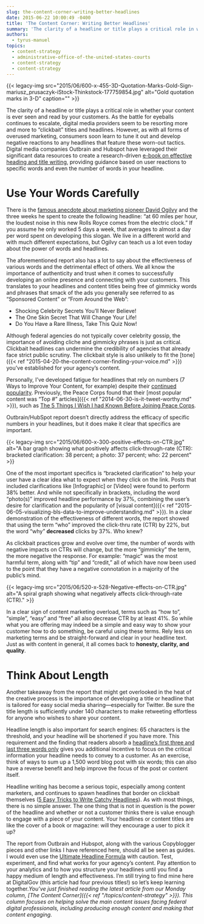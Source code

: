 ```yaml
---
slug: the-content-corner-writing-better-headlines
date: 2015-06-22 10:00:49 -0400
title: 'The Content Corner: Writing Better Headlines'
summary: 'The clarity of a headline or title plays a critical role in whether your content is ever seen and read by your customers. As the battle for eyeballs continues to escalate, digital media providers seem to be resorting more and more to &ldquo;clickbait&rdquo; titles and headlines. However, as with all forms of overused marketing, consumers'
authors:
  - tyrus-manuel
topics:
  - content-strategy
  - administrative-office-of-the-united-states-courts
  - content-strategy
  - content-strategy
---
```


{{< legacy-img src="2015/06/600-x-455-3D-Quotation-Marks-Gold-Sign-mariusz_prusaczyk-iStock-Thinkstock-177759854.jpg" alt="Gold quotation marks in 3-D" caption="" >}} 

The clarity of a headline or title plays a critical role in whether your content is ever seen and read by your customers. As the battle for eyeballs continues to escalate, digital media providers seem to be resorting more and more to “clickbait” titles and headlines. However, as with all forms of overused marketing, consumers soon learn to tune it out and develop negative reactions to any headlines that feature these worn-out tactics. Digital media companies Outbrain and Hubspot have leveraged their significant data resources to create a research-driven [e-book on effective heading and title writing](http://cdn2.hubspot.net/hub/53/file-2505556912-pdf/Data_Driven_Strategies_For_Writing_Effective_Titles_and_Headlines.pdf), providing guidance based on user reactions to specific words and even the number of words in your headline.

# Use Your Words Carefully

There is the [famous anecdote about marketing pioneer David Ogilvy](http://postcron.com/en/blog/david-ogilvy-7-commandments-advertising-marketers-need-know/) and the three weeks he spent to create the following headline: &#8220;at 60 miles per hour, the loudest noise in this new Rolls Royce comes from the electric clock.&#8221; If you assume he only worked 5 days a week, that averages to almost a day per word spent on developing this slogan. We live in a different world and with much different expectations, but Ogilvy can teach us a lot even today about the power of words and headlines.

The aforementioned report also has a lot to say about the effectiveness of various words and the detrimental effect of others. We all know the importance of authenticity and trust when it comes to successfully developing an online presence and connecting with your customers. This translates to your headlines and content titles being free of gimmicky words and phrases that smack of the ads you generally see referred to as “Sponsored Content” or “From Around the Web”:

  * Shocking Celebrity Secrets You’ll Never Believe!
  * The One Skin Secret That Will Change Your Life!
  * Do You Have a Rare Illness, Take This Quiz Now!

Although federal agencies do not typically cover celebrity gossip, the importance of avoiding cliche and gimmicky phrases is just as critical. Clickbait headlines can undermine the credibility of agencies that already face strict public scrutiny.  The clickbait style is also unlikely to fit the [tone]({{< ref "2015-04-20-the-content-corner-finding-your-voice.md" >}}) you&#8217;ve established for your agency&#8217;s content.

Personally, I’ve developed fatigue for headlines that rely on numbers (7 Ways to Improve Your Content, for example) despite their [continued popularity](http://www.copyblogger.com/how-to-write-headlines-that-work/). Previously, the Peace Corps found that their [most popular content was  “Top #” articles]({{< ref "2014-06-30-is-it-tweet-worthy.md" >}}), such as [The 5 Things I Wish I had Known Before Joining Peace Corps](http://passport.peacecorps.gov/2014/06/16/the-5-things-i-wish-i-had-known-before-joining-peace-corps/).

Outbrain/HubSpot report doesn’t directly address the efficacy of specific numbers in your headlines, but it does make it clear that specifics are important.

{{< legacy-img src="2015/06/600-x-300-positive-effects-on-CTR.jpg" alt="A bar graph showing what positively affects click-through-rate (CTR): bracketed clarification: 38 percent; a photo: 37 percent; who: 22 percent" >}}

One of the most important specifics is “bracketed clarification” to help your user have a clear idea what to expect when they click on the link. Posts that included clarifications like [Infographic] or [Video] were found to perform 38% better. And while not specifically in brackets, including the word “photo(s)” improved headline performance by 37%, combining the user’s desire for clarification and the popularity of [visual content]({{< ref "2015-06-05-visualizing-bls-data-to-improve-understanding.md" >}}). In a clear demonstration of the effectiveness of different words, the report showed that using the term “who” improved the click-thru rate (CTR) by 22%, but the word “why” **decreased** clicks by 37%. Who knew?

As clickbait practices grow and evolve over time, the number of words with negative impacts on CTRs will change, but the more “gimmicky” the term, the more negative the response. For example: “magic” was the most harmful term, along with “tip” and “credit,” all of which have now been used to the point that they have a negative connotation in a majority of the public’s mind.

{{< legacy-img src="2015/06/520-x-528-Negative-effects-on-CTR.jpg" alt="A spiral graph showing what negatively affects click-through-rate (CTR)." >}}

In a clear sign of content marketing overload, terms such as “how to”, “simple”, “easy” and “free” all also decrease CTR by at least 41%. So while what you are offering may indeed be a simple and easy way to show your customer how to do something, be careful using these terms. Rely less on marketing terms and be straight-forward and clear in your headline text. Just as with content in general, it all comes back to **honesty, clarity, and quality**.

# Think About Length

Another takeaway from the report that might get overlooked in the heat of the creative process is the importance of developing a title or headline that is tailored for easy social media sharing—especially for Twitter. Be sure the title length is sufficiently under 140 characters to make retweeting effortless for anyone who wishes to share your content.

Headline length is also important for search engines: 65 characters is the threshold, and your headline will be shortened if you have more. This requirement and the finding that readers absorb a [headline’s first three and last three words only](http://www.fastcompany.com/3028656/work-smart/the-proven-ideal-length-of-every-tweet-facebook-post-and-headline-online) gives you additional incentive to focus on the critical information your headline needs to convey to a customer. As an exercise, think of ways to sum up a 1,500 word blog post with six words; this can also have a reverse benefit and help improve the focus of the post or content itself.

Headline writing has become a serious topic, especially among content marketers, and continues to spawn headlines that border on clickbait themselves ([5 Easy Tricks to Write Catchy Headlines](http://goinswriter.com/catchy-headlines/)). As with most things, there is no simple answer. The one thing that is not in question is the power of the headline and whether or not a customer thinks there is value enough to engage with a piece of your content. Your headlines or content titles are like the cover of a book or magazine: will they encourage a user to pick it up?

The report from Outbrain and Hubspot, along with the various Copyblogger pieces and other links I have referenced here, should all be seen as guides. I would even use the [Ultimate Headline Formula](https://bufferblog-wpengine.netdna-ssl.com/wp-content/uploads/2014/05/Screen-Shot-2014-05-27-at-1.34.44-PM.png) with caution. Test, experiment, and find what works for your agency&#8217;s content. Pay attention to your analytics and to how you structure your headlines until you find a happy medium of length and effectiveness. I’m still trying to find mine here at DigitalGov (this article had four previous titles!) so let’s keep learning together._You’ve just finished reading the latest article from our Monday column, [The Content Corner]({{< ref "/topics/content-strategy" >}}). This column focuses on helping solve the main content issues facing federal digital professionals, including producing enough content and making that content engaging._
